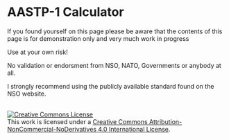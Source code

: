 # AASTP-1 Calculator

If you found yourself on this page please be aware that the contents of
this page is for demonstration only and very much work in progress

Use at your own risk!

No validation or endorsment from NSO, NATO, Governments or anybody at all.

I strongly recommend using the publicly available standard found on the NSO website.

<br />
<a rel="license" href="http://creativecommons.org/licenses/by-nc-nd/4.0/"><img alt="Creative Commons License" style="border-width:0" src="https://i.creativecommons.org/l/by-nc-nd/4.0/80x15.png" /></a><br />This work is licensed under a <a rel="license" href="http://creativecommons.org/licenses/by-nc-nd/4.0/">Creative Commons Attribution-NonCommercial-NoDerivatives 4.0 International License</a>.
